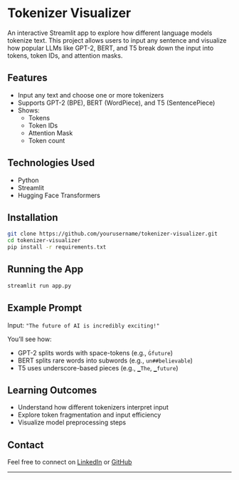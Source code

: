#  Tokenizer Visualizer

An interactive Streamlit app to explore how different language models tokenize text. This project allows users to input any sentence and visualize how popular LLMs like GPT-2, BERT, and T5 break down the input into tokens, token IDs, and attention masks.

##  Features
- Input any text and choose one or more tokenizers
- Supports GPT-2 (BPE), BERT (WordPiece), and T5 (SentencePiece)
- Shows:
  - Tokens
  - Token IDs
  - Attention Mask
  - Token count

##  Technologies Used
- Python
- Streamlit
- Hugging Face Transformers

##  Installation
```bash
git clone https://github.com/yourusername/tokenizer-visualizer.git
cd tokenizer-visualizer
pip install -r requirements.txt
```

##  Running the App
```bash
streamlit run app.py
```

## Example Prompt
Input: `"The future of AI is incredibly exciting!"`

You’ll see how:
- GPT-2 splits words with space-tokens (e.g., `Ġfuture`)
- BERT splits rare words into subwords (e.g., `un##believable`)
- T5 uses underscore-based pieces (e.g., `▁The`, `▁future`)

##  Learning Outcomes
- Understand how different tokenizers interpret input
- Explore token fragmentation and input efficiency
- Visualize model preprocessing steps

##  Contact
Feel free to connect on [LinkedIn](https://www.linkedin.com/in/arvindcharypadala/) or [GitHub](https://github.com/ArvindPadala?tab=repositories)

---

